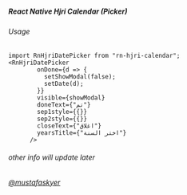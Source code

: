 ##### React Native Hjri Calendar (Picker)



###### Usage
```
import RnHjriDatePicker from "rn-hjri-calendar";
<RnHjriDatePicker
        onDone={d => {
          setShowModal(false);
          setDate(d);
        }}
        visible={showModal}
        doneText={"تم"}
        sep1style={{}}
        sep2style={{}}
        closeText={"اغلاق"}
        yearsTitle={"اختر السنة"}
      />
```

###### other info will update later
###### [@mustafaskyer](https://twitter.com/mustafaskyer "@mustafaskyer")